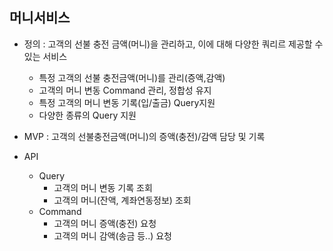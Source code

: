 ## 머니서비스
- 정의 : 고객의 선불 충전 금액(머니)을 관리하고, 이에 대해 다양한 쿼리르 제공할 수 있는 서비스
    - 특정 고객의 선불 충전금액(머니)를 관리(증액,감액)
    - 고객의 머니 변동 Command 관리, 정합성 유지
    - 특정 고객의 머니 변동 기록(입/출금) Query지원
    - 다양한 종류의 Query 지원

- MVP : 고객의 선불충전금액(머니)의 증액(충전)/감액 담당 및 기록
- API
  - Query
      - 고객의 머니 변동 기록 조회
      - 고객의 머니(잔액, 계좌연동정보) 조회
  - Command
      - 고객의 머니 증액(충전) 요청
      - 고객의 머니 감액(송금 등..) 요청 